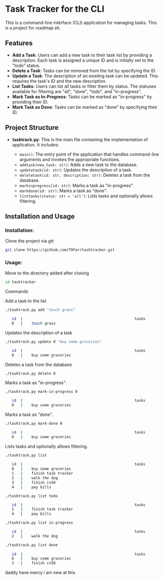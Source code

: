 # Task Tracker for the CLI
This is a command-line interface (CLI) application for managing tasks. This is a project for roadmap.sh. 

## Features

- **Add a Task**: Users can add a new task to their task list by providing a description. Each task is assigned a unique ID and is initially set to the "todo" status.
- **Delete a Task**: Tasks can be removed from the list by specifying the ID.
- **Update a Task**: The description of an existing task can be updated. This requires the task's ID and the new description.
- **List Tasks**: Users can list all tasks or filter them by status. The statuses available for filtering are "all", "done", "todo", and "in-progress".
- **Mark Task as In-Progress**: Tasks can be marked as "in-progress" by providing their ID.
- **Mark Task as Done**: Tasks can be marked as "done" by specifying their ID.

## Project Structure

- **tasktrack.py**: This is the main file containing the implementation of application. It includes:

  - `main()`: The entry point of the application that handles command-line arguments and invokes the appropriate functions.
  - `addtask(new_task: str)`: Adds a new task to the database.
  - `updatetask(id: str)`: Updates the description of a task.
  - `deletetask(id: str, description: str)`: Deletes a task from the database.
  - `markinprogress(id: str)`: Marks a task as "in-progress".
  - `markdone(id: str)`: Marks a task as "done".
  - `listtasks(status: str = 'all')`: Lists tasks and optionally allows filtering.

## Installation and Usage

### **Installation**: 

Clone the project via git:
```bash
git clone https://github.com/T0Far/tasktracker.git
```

### **Usage**:

Move to the directory added after cloning
```bash
cd tasktracker
```

Commands

Add a task to the list
```bash
./tasktrack.py add "touch grass"

   id  |                                                   tasks                                                  |  status         |      Created At       |     Updated At
   0   |    touch grass                                                                                           |  todo           |    2/4/2025 16:31     |   2/4/2025 16:31
```

Updates the description of a task
```bash
./tasktrack.py update 0 "buy some groceries"

   id  |                                                   tasks                                                  |  status         |      Created At       |     Updated At
   0   |    buy some groceries                                                                                    |  todo           |    2/4/2025 16:31     |   2/4/2025 16:36
```

Deletes a task from the database
```bash
./tasktrack.py delete 0
```

Marks a task as "in-progress".
```bash
./tasktrack.py mark-in-progress 0

   id  |                                                   tasks                                                  |  status         |      Created At       |     Updated At
   0   |    buy some groceries                                                                                    |  in-progress    |    2/4/2025 16:31     |   2/4/2025 16:41
```

Marks a task as "done".
```bash
./tasktrack.py mark-done 0

   id  |                                                   tasks                                                  |  status         |      Created At       |     Updated At
   0   |    buy some groceries                                                                                    |  done           |    2/4/2025 16:31     |   2/4/2025 16:43
```

Lists tasks and optionally allows filtering.
```bash
./tasktrack.py list
       
   id  |                                                   tasks                                                  |  status         |      Created At       |     Updated At
   0   |    buy some groceries                                                                                    |  done           |    2/4/2025 16:10     |   2/4/2025 16:13
   1   |    finish task tracker                                                                                   |  todo           |    2/4/2025 16:15     |   2/4/2025 16:15
   2   |    walk the dog                                                                                          |  in-progress    |    2/4/2025 16:15     |   2/4/2025 16:18
   3   |    finish cs50                                                                                           |  done           |    2/4/2025 16:16     |   2/4/2025 16:18
   4   |    pay bills                                                                                             |  todo           |    2/4/2025 16:17     |   2/4/2025 16:17
```
```bash
./tasktrack.py list todo

   id  |                                                   tasks                                                  |  status         |      Created At       |     Updated At
   1   |    finish task tracker                                                                                   |  todo           |    2/4/2025 16:15     |   2/4/2025 16:15
   4   |    pay bills                                                                                             |  todo           |    2/4/2025 16:17     |   2/4/2025 16:17
```
```bash
./tasktrack.py list in-progress

   id  |                                                   tasks                                                  |  status         |      Created At       |     Updated At
   2   |    walk the dog                                                                                          |  in-progress    |    2/4/2025 16:15     |   2/4/2025 16:18
```
```bash
./tasktrack.py list done
    
   id  |                                                   tasks                                                  |  status         |      Created At       |     Updated At
   0   |    buy some groceries                                                                                    |  done           |    2/4/2025 16:10     |   2/4/2025 16:13
   3   |    finish cs50                                                                                           |  done           |    2/4/2025 16:16     |   2/4/2025 16:18
```
daddy have mercy i am new at this
